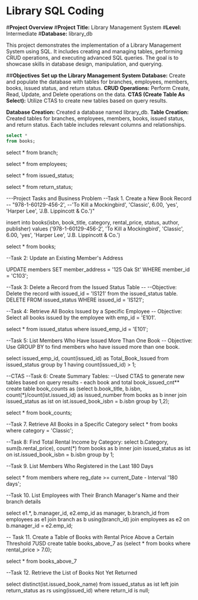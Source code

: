 # Library SQL Coding

#**Project Overview**
#**Project Title:** Library Management System
#**Level:** Intermediate
#**Database:** library_db

This project demonstrates the implementation of a Library Management System using SQL. It includes creating and managing tables, performing CRUD operations, and executing advanced SQL queries. The goal is to showcase skills in database design, manipulation, and querying.


##**Objectives**
**Set up the Library Management System Database:** Create and populate the database with tables for branches, employees, members, books, issued status, and return status.
**CRUD Operations:** Perform Create, Read, Update, and Delete operations on the data.
**CTAS (Create Table As Select):** Utilize CTAS to create new tables based on query results.


**Database Creation:** Created a database named library_db.
**Table Creation:** Created tables for branches, employees, members, books, issued status, and return status. Each table includes relevant columns and relationships.


```sql
select *
from books;
```
select *
from branch;

select *
from employees;

select *
from issued_status;

select *
from return_status;


---Project Tasks and Business Problem
--Task 1. Create a New Book Record -- "978-1-60129-456-2', 
--'To Kill a Mockingbird', 'Classic', 6.00, 'yes', 'Harper Lee', 'J.B. Lippincott & Co.')"

insert into books(isbn, book_title, category, rental_price, status, author, publisher)
values
('978-1-60129-456-2', 'To Kill a Mockingbird', 'Classic', 6.00, 'yes', 'Harper Lee', 'J.B. Lippincott & Co.')

select * from books;


--Task 2: Update an Existing Member's Address

UPDATE members
SET member_address = '125 Oak St'
WHERE member_id = 'C103';


--Task 3: Delete a Record from the Issued Status Table -- 
--Objective: Delete the record with issued_id = 'IS121' from the issued_status table.
DELETE FROM issued_status
WHERE   issued_id =   'IS121';

--Task 4: Retrieve All Books Issued by a Specific Employee 
-- Objective: Select all books issued by the employee with emp_id = 'E101'.

select *
from issued_status
where issued_emp_id = 'E101';

--Task 5: List Members Who Have Issued More Than One Book
-- Objective: Use GROUP BY to find members who have issued more than one book.

select issued_emp_id, count(issued_id) as Total_Book_Issued
from issued_status
group by 1
having count(issued_id) > 1;


--CTAS
--Task 6: Create Summary Tables: 
--Used CTAS to generate new tables based on query results - each book and total book_issued_cnt**
create table book_counts
as
(select b.book_title, b.isbn, count(*)/count(ist.issued_id) as issued_number
from books as b
inner join issued_status as ist
on ist.issued_book_isbn = b.isbn
group by 1,2);


select * from book_counts;

--Task 7. Retrieve All Books in a Specific Category
select *
from books
where category = 'Classic';

--Task 8: Find Total Rental Income by Category:
select b.Category, sum(b.rental_price), count(*)
from books as b
inner join issued_status as ist
on ist.issued_book_isbn = b.isbn
group by 1;

--Task 9. List Members Who Registered in the Last 180 Days


select *
from members
where reg_date >= current_Date - Interval '180 days';

--Task 10. List Employees with Their Branch Manager's Name and their branch details

select e1.*, b.manager_id, e2.emp_id as manager, b.branch_id
from employees as e1
join branch as b
using(branch_id)
join employees as e2
on b.manager_id = e2.emp_id;

-- Task 11. Create a Table of Books with Rental Price Above a Certain Threshold 7USD
create table books_above_7
as
(select *
from books
where rental_price > 7.0);

select * from books_above_7

--Task 12. Retrieve the List of Books Not Yet Returned

select distinct(ist.issued_book_name)
from issued_status as ist
left join return_status as rs
using(issued_id)
where return_id is null;
